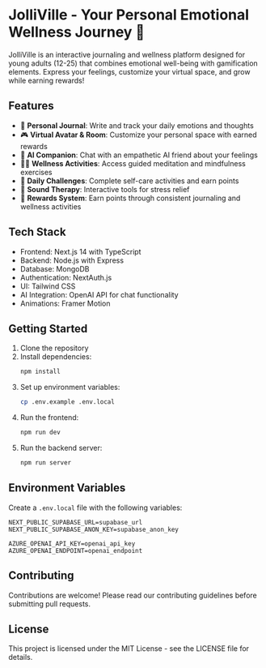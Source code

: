 # JolliVille - Your Personal Emotional Wellness Journey 🌟

JolliVille is an interactive journaling and wellness platform designed for young adults (12-25) that combines emotional well-being with gamification elements. Express your feelings, customize your virtual space, and grow while earning rewards!

## Features

- 📝 **Personal Journal**: Write and track your daily emotions and thoughts
- 🎮 **Virtual Avatar & Room**: Customize your personal space with earned rewards
- 🤖 **AI Companion**: Chat with an empathetic AI friend about your feelings
- 🧘‍♀️ **Wellness Activities**: Access guided meditation and mindfulness exercises
- 🎯 **Daily Challenges**: Complete self-care activities and earn points
- 🎵 **Sound Therapy**: Interactive tools for stress relief
- 💫 **Rewards System**: Earn points through consistent journaling and wellness activities

## Tech Stack

- Frontend: Next.js 14 with TypeScript
- Backend: Node.js with Express
- Database: MongoDB
- Authentication: NextAuth.js
- UI: Tailwind CSS
- AI Integration: OpenAI API for chat functionality
- Animations: Framer Motion

## Getting Started

1. Clone the repository
2. Install dependencies:
   ```bash
   npm install
   ```
3. Set up environment variables:
   ```bash
   cp .env.example .env.local
   ```
4. Run the frontend:
   ```bash
   npm run dev
   ```
5. Run the backend server:
   ```bash
   npm run server
   ```

## Environment Variables

Create a `.env.local` file with the following variables:
```
NEXT_PUBLIC_SUPABASE_URL=supabase_url
NEXT_PUBLIC_SUPABASE_ANON_KEY=supabase_anon_key

AZURE_OPENAI_API_KEY=openai_api_key
AZURE_OPENAI_ENDPOINT=openai_endpoint
```

## Contributing

Contributions are welcome! Please read our contributing guidelines before submitting pull requests.

## License

This project is licensed under the MIT License - see the LICENSE file for details.
